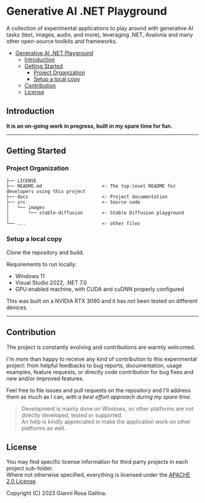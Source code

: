 # Generative AI .NET Playground

A collection of experimental applications to play around with generative AI tasks (text, images, audio, and more), leveraging .NET, Avalonia and many other open-source toolkits and frameworks.

- [Generative AI .NET Playground](#generative-ai-net-playground)
  - [Introduction](#introduction)
  - [Getting Started](#getting-started)
    - [Project Organization](#project-organization)
    - [Setup a local copy](#setup-a-local-copy)
  - [Contribution](#contribution)
  - [License](#license)

## Introduction

**It is an on-going work in progress, built in my spare time for fun.**

---

## Getting Started

### Project Organization

    ├── LICENSE
    ├── README.md                      <- The top-level README for developers using this project
    ├── docs                           <- Project documentation
    ├── src                            <- Source code
    │   └── images
    │       └── stable-diffusion       <- Stable Diffusion playground
    |
    └── ...                            <- other files

### Setup a local copy

Clone the repository and build.

Requirements to run locally:

- Windows 11
- Visual Studio 2022, .NET 7.0
- GPU enabled machine, with CUDA and cuDNN properly configured

This was built on a NVIDIA RTX 3090 and it has not been tested on different devices.

---

## Contribution

The project is constantly evolving and contributions are warmly welcomed.

I'm more than happy to receive any kind of contribution to this experimental project: from helpful feedbacks to bug reports, documentation, usage examples, feature requests, or directly code contribution for bug fixes and new and/or improved features.

Feel free to file issues and pull requests on the repository and I'll address them as much as I can, *with a best effort approach during my spare time*.

> Development is mainly done on Windows, so other platforms are not directly developed, tested or supported.  
> An help is kindly appreciated in make the application work on other platforms as well.

## License

You may find specific license information for third party projects in each project sub-folder.  
Where not otherwise specified, everything is licensed under the [APACHE 2.0 License](./LICENSE).

Copyright (C) 2023 Gianni Rosa Gallina.
